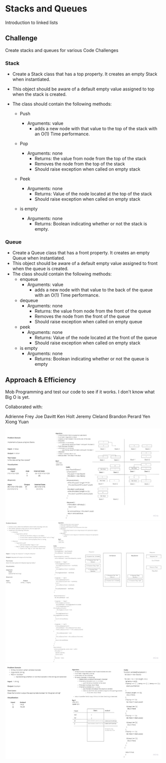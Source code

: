 # Stacks and Queues

Introduction to linked lists

## Challenge

Create stacks and queues for various Code Challenges

### Stack

- Create a Stack class that has a top property. It creates an empty Stack when instantiated.
- This object should be aware of a default empty value assigned to top when the stack is created.
- The class should contain the following methods:

  - Push

    - Arguments: value
      - adds a new node with that value to the top of the stack with an O(1) Time performance.
  - Pop
    - Arguments: none
      - Returns: the value from node from the top of the stack
      - Removes the node from the top of the stack
      - Should raise exception when called on empty stack
  - Peek
    - Arguments: none
      - Returns: Value of the node located at the top of the stack
      - Should raise exception when called on empty stack
  - is empty
    - Arguments: none
      - Returns: Boolean indicating whether or not the stack is empty.

### Queue

- Create a Queue class that has a front property. It creates an empty Queue when instantiated.
- This object should be aware of a default empty value assigned to front when the queue is created.
- The class should contain the following methods:
  - enqueue
    - Arguments: value
      - adds a new node with that value to the back of the queue with an O(1) Time performance.
  - dequeue
    - Arguments: none
      - Returns: the value from node from the front of the queue
      - Removes the node from the front of the queue
      - Should raise exception when called on empty queue
  - peek
    - Arguments: none
      - Returns: Value of the node located at the front of the queue
      - Should raise exception when called on empty stack
  - is empty
    - Arguments: none
      - Returns: Boolean indicating whether or not the queue is empty

## Approach & Efficiency

Mob Programming and test our code to see if it works. I don't know what Big O is yet.

Collaborated with:

Adrienne Frey
Joe Davitt
Ken Holt
Jeremy Cleland
Brandon Perard
Yen Xiong Yuan

![Linked List Challenge 11](../assets/Code-Challenge-11.PNG)
![Linked List Challenge 12](../assets/Code-Challenge-12.PNG)
![Linked List Challenge 13](../assets/Code-Challenge-13.PNG)
